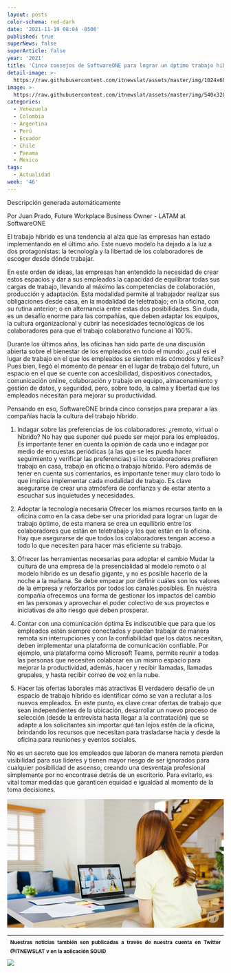 ```yaml
---
layout: posts
color-schema: red-dark
date: '2021-11-19 08:04 -0500'
published: true
superNews: false
superArticle: false
year: '2021'
title: 'Cinco consejos de SoftwareONE para lograr un óptimo trabajo híbrido '
detail-image: >-
  https://raw.githubusercontent.com/itnewslat/assets/master/img/1024x680/Trabajo-hibrido-g.jpg
image: >-
  https://raw.githubusercontent.com/itnewslat/assets/master/img/540x320/Trabajo-hibrido-p.jpg
categories:
  - Venezuela
  - Colombia
  - Argentina
  - Perú
  - Ecuador
  - Chile
  - Panama
  - Mexico
tags:
  - Actualidad
week: '46'
---
```



Descripción generada automáticamente

Por Juan Prado, Future Workplace Business Owner - LATAM at SoftwareONE
 
El trabajo híbrido es una tendencia al alza que las empresas han estado implementando en el último año. Este nuevo modelo ha dejado a la luz a dos protagonistas: la tecnología y la libertad de los colaboradores de escoger desde dónde trabajar.
 
En este orden de ideas, las empresas han entendido la necesidad de crear estos espacios y dar a sus empleados la capacidad de equilibrar todas sus cargas de trabajo, llevando al máximo las competencias de colaboración, producción y adaptación. Esta modalidad permite al trabajador realizar sus obligaciones desde casa, en la modalidad de teletrabajo; en la oficina, con su rutina anterior; o en alternancia entre estas dos posibilidades. Sin duda, es un desafío enorme para las compañías, que deben adaptar los equipos, la cultura organizacional y cubrir las necesidades tecnológicas de los colaboradores para que el trabajo colaborativo funcione al 100%.
 
Durante los últimos años, las oficinas han sido parte de una discusión abierta sobre el bienestar de los empleados en todo el mundo: ¿cuál es el lugar de trabajo en el que los empleados se sienten más cómodos y felices? Pues bien, llegó el momento de pensar en el lugar de trabajo del futuro, un espacio en el que se cuente con accesibilidad, dispositivos conectados, comunicación online, colaboración y trabajo en equipo, almacenamiento y gestión de datos, y seguridad, pero, sobre todo, la calma y libertad que los empleados necesitan para mejorar su productividad.
 
Pensando en eso, SoftwareONE brinda cinco consejos para preparar a las compañías hacia la cultura del trabajo híbrido.
 
1. Indagar sobre las preferencias de los colaboradores: ¿remoto, virtual o híbrido?
No hay que suponer qué puede ser mejor para los empleados.  Es importante tener en cuenta la opinión de cada uno e indagar por medio de encuestas periódicas (a las que se les pueda hacer seguimiento y verificar las preferencias) si los colaboradores prefieren trabajo en casa, trabajo en oficina o trabajo híbrido. Pero además de tener en cuenta sus comentarios, es importante tener muy claro todo lo que implica implementar cada modalidad de trabajo. Es clave asegurarse de crear una atmósfera de confianza y de estar atento a escuchar sus inquietudes y necesidades.
 
2. Adoptar la tecnología necesaria
Ofrecer los mismos recursos tanto en la oficina como en la casa debe ser una prioridad para lograr un lugar de trabajo óptimo, de esta manera se crea un equilibrio entre los colaboradores que están en teletrabajo y los que están en la oficina. Hay que asegurarse de que todos los colaboradores tengan acceso a todo lo que necesiten para hacer más eficiente su trabajo.
 
3. Ofrecer las herramientas necesarias para adoptar el cambio
Mudar la cultura de una empresa de la presencialidad al modelo remoto o al modelo híbrido es un desafío gigante, y no es posible hacerlo de la noche a la mañana. Se debe empezar por definir cuáles son los valores de la empresa y reforzarlos por todos los canales posibles. En nuestra compañía ofrecemos una forma de gestionar los impactos del cambio en las personas y aprovechar el poder colectivo de sus proyectos e iniciativas de alto riesgo que deben prosperar.
 
4. Contar con una comunicación óptima
Es indiscutible que para que los empleados estén siempre conectados y puedan trabajar de manera remota sin interrupciones y con la confiabilidad que los datos necesitan, deben implementar una plataforma de comunicación confiable. Por ejemplo, una plataforma como Microsoft Teams, permite reunir a todas las personas que necesiten colaborar en un mismo espacio para mejorar la productividad, además, hacer y recibir llamadas, llamadas grupales, y hasta recibir correo de voz en la nube.
 
5. Hacer las ofertas laborales más atractivas
El verdadero desafío de un espacio de trabajo híbrido es identificar cómo se van a reclutar a los nuevos empleados. En este punto, es clave crear ofertas de trabajo que sean independientes de la ubicación, desarrollar un nuevo proceso de selección (desde la entrevista hasta llegar a la contratación) que se adapte a los solicitantes sin importar qué tan lejos estén de la oficina, brindando los recursos que necesitan para trasladarse hacia y desde la oficina para reuniones y eventos sociales.
 
No es un secreto que los empleados que laboran de manera remota pierden visibilidad para sus líderes y tienen mayor riesgo de ser ignorados para cualquier posibilidad de ascenso, creando una desventaja profesional simplemente por no encontrase detrás de un escritorio. Para evitarlo, es vital tomar medidas que garanticen equidad e igualdad al momento de la toma decisiones.

![](https://raw.githubusercontent.com/itnewslat/assets/master/img/540x320/Trabajo-hibrido-p.jpg)

<table style="height: 42px;" width="569">
<tbody>
<tr>
<td style="text-align: justify;"><sub><strong>Nuestras noticias también son publicadas a través de nuestra cuenta en Twitter <a href="https://twitter.com/itnewslat?lang=es">@ITNEWSLAT</a> y en la aplicación <a href="https://squidapp.co/en/">SQUID</a></strong></sub></td>
</tr>
</tbody>
</table>

<img src="https://tracker.metricool.com/c3po.jpg?hash=56f88a41e39ab42c063cc51676587a04"/>